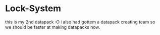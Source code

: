 # Lock-System
this is my 2nd datapack :O i also had gottem a datapack creating team so we should be faster at making datapacks now.
